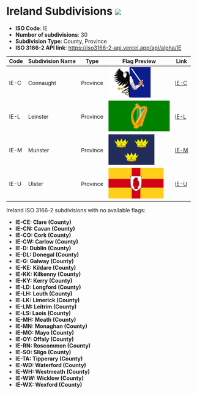 # Ireland Subdivisions ![](https://flagcdn.com/h40/ie.png)

- **ISO Code**: IE
- **Number of subdivisions**: 30
- **Subdivision Type**: County, Province
- **ISO 3166-2 API link**: https://iso3166-2-api.vercel.app/api/alpha/IE

| Code  | Subdivision Name         | Type | Flag Preview | Link |
|-------|--------------------------|--------------| -------------- |----------|
| IE-C | Connaught | Province | <img src='https://raw.githubusercontent.com/amckenna41/iso3166-flag-icons/main/iso3166-2-icons/IE/IE-C.svg' height='80'> | [IE-C](https://github.com/amckenna41/iso3166-flag-icons/blob/main/iso3166-2-icons/IE/IE-C.svg) |
| IE-L | Leinster | Province | <img src='https://raw.githubusercontent.com/amckenna41/iso3166-flag-icons/main/iso3166-2-icons/IE/IE-L.svg' height='80'> | [IE-L](https://github.com/amckenna41/iso3166-flag-icons/blob/main/iso3166-2-icons/IE/IE-L.svg) |
| IE-M | Munster | Province | <img src='https://raw.githubusercontent.com/amckenna41/iso3166-flag-icons/main/iso3166-2-icons/IE/IE-M.svg' height='80'> | [IE-M](https://github.com/amckenna41/iso3166-flag-icons/blob/main/iso3166-2-icons/IE/IE-M.svg) |
| IE-U | Ulster | Province | <img src='https://raw.githubusercontent.com/amckenna41/iso3166-flag-icons/main/iso3166-2-icons/IE/IE-U.svg' height='80'> | [IE-U](https://github.com/amckenna41/iso3166-flag-icons/blob/main/iso3166-2-icons/IE/IE-U.svg) |

Ireland ISO 3166-2 subdivisions with no available flags:

* **IE-CE: Clare (County)**
* **IE-CN: Cavan (County)**
* **IE-CO: Cork (County)**
* **IE-CW: Carlow (County)**
* **IE-D: Dublin (County)**
* **IE-DL: Donegal (County)**
* **IE-G: Galway (County)**
* **IE-KE: Kildare (County)**
* **IE-KK: Kilkenny (County)**
* **IE-KY: Kerry (County)**
* **IE-LD: Longford (County)**
* **IE-LH: Louth (County)**
* **IE-LK: Limerick (County)**
* **IE-LM: Leitrim (County)**
* **IE-LS: Laois (County)**
* **IE-MH: Meath (County)**
* **IE-MN: Monaghan (County)**
* **IE-MO: Mayo (County)**
* **IE-OY: Offaly (County)**
* **IE-RN: Roscommon (County)**
* **IE-SO: Sligo (County)**
* **IE-TA: Tipperary (County)**
* **IE-WD: Waterford (County)**
* **IE-WH: Westmeath (County)**
* **IE-WW: Wicklow (County)**
* **IE-WX: Wexford (County)**